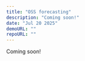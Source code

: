 ```yaml
---
title: "OSS forecasting"
description: "Coming soon!"
date: "Jul 20 2025"
demoURL: ""
repoURL: ""
---
```


Coming soon!